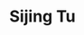 ---
layout: page
title: Sijing Tu
description: PhD student
img: /assets/img/people/sijing.jpeg
importance: 1
category: current
redirect: https://www.kth.se/profile/sijing
---